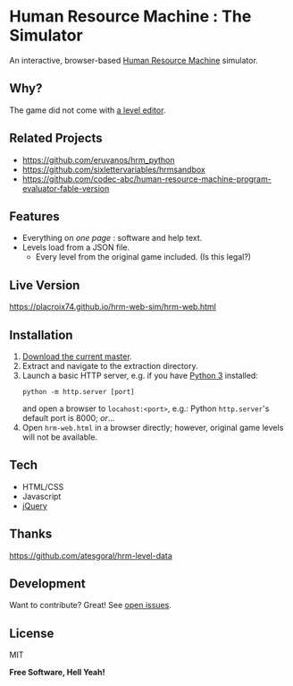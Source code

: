 # Human Resource Machine : The Simulator
An interactive, browser-based [Human Resource Machine](https://tomorrowcorporation.com/humanresourcemachine) simulator.

## Why?
The game did not come with [a level editor](https://steamcommunity.com/app/375820/discussions/0/351659808488235380/).

## Related Projects
- https://github.com/eruvanos/hrm_python
- https://github.com/sixlettervariables/hrmsandbox
- https://github.com/codec-abc/human-resource-machine-program-evaluator-fable-version

## Features
- Everything on _one page_ : software and help text.
- Levels load from a JSON file.
  - Every level from the original game included. (Is this legal?)

## Live Version
https://placroix74.github.io/hrm-web-sim/hrm-web.html

## Installation
1) [Download the current master](https://github.com/placroix74/hrm-web/archive/refs/heads/master.zip).
2) Extract and navigate to the extraction directory.
3) Launch a basic HTTP server, e.g. if you have [Python 3](https://www.python.org/downloads/) installed:
   ```
   python -m http.server [port]
   ```
   and open a browser to `locahost:<port>`, e.g.: Python `http.server`'s default port is 8000;
   _or_...
4) Open `hrm-web.html` in a browser directly; however, original game levels will not be available.

## Tech
- HTML/CSS
- Javascript
- [jQuery](https://jquery.com/)

## Thanks
https://github.com/atesgoral/hrm-level-data

## Development
Want to contribute? Great! See [open issues](https://github.com/placroix74/hrm-web/issues).

## License

MIT

**Free Software, Hell Yeah!**
